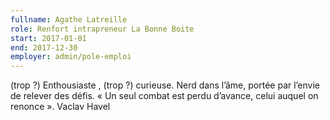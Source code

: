 ```yaml
---
fullname: Agathe Latreille
role: Renfort intrapreneur La Bonne Boite
start: 2017-01-01
end: 2017-12-30
employer: admin/pole-emploi
---
```

(trop ?) Enthousiaste , (trop ?) curieuse. Nerd dans l’âme, portée par l’envie de relever des défis.
« Un seul combat est perdu d’avance, celui auquel on renonce ». Vaclav Havel
